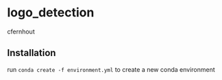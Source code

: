 # logo_detection

cfernhout

## Installation

run `conda create -f environment.yml` to create a new conda environment